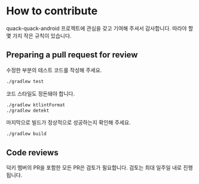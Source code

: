 # How to contribute

quack-quack-android 프로젝트에 관심을 갖고 기여해 주셔서 감사합니다. 따라야 할 몇 가지 작은 규칙이 있습니다.

## Preparing a pull request for review

수정한 부분의 테스트 코드를 작성해 주세요.

```bash
./gradlew test
```

코드 스타일도 정돈돼야 합니다.

```bash
./gradlew ktlintFormat
./gradlew detekt
```

마지막으로 빌드가 정상적으로 성공하는지 확인해 주세요.

```bash
./gradlew build
```

## Code reviews

덕키 멤버의 PR을 포함한 모든 PR은 검토가 필요합니다. 검토는 최대 일주일 내로 진행됩니다.
